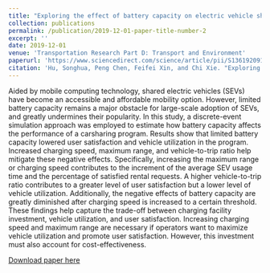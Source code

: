 ```yaml
---
title: "Exploring the effect of battery capacity on electric vehicle sharing programs using a simulation approach"
collection: publications
permalink: /publication/2019-12-01-paper-title-number-2
excerpt: ''
date: 2019-12-01
venue: 'Transportation Research Part D: Transport and Environment'
paperurl: 'https://www.sciencedirect.com/science/article/pii/S1361920919311058'
citation: 'Hu, Songhua, Peng Chen, Feifei Xin, and Chi Xie. "Exploring the effect of battery capacity on electric vehicle sharing programs using a simulation approach." Transportation Research Part D: Transport and Environment 77 (2019): 164-177.'
---
```


Aided by mobile computing technology, shared electric vehicles (SEVs) have become an accessible and affordable mobility option. However, limited battery capacity remains a major obstacle for large-scale adoption of SEVs, and greatly undermines their popularity. In this study, a discrete-event simulation approach was employed to estimate how battery capacity affects the performance of a carsharing program. Results show that limited battery capacity lowered user satisfaction and vehicle utilization in the program. Increased charging speed, maximum range, and vehicle-to-trip ratio help mitigate these negative effects. Specifically, increasing the maximum range or charging speed contributes to the increment of the average SEV usage time and the percentage of satisfied rental requests. A higher vehicle-to-trip ratio contributes to a greater level of user satisfaction but a lower level of vehicle utilization. Additionally, the negative effects of battery capacity are greatly diminished after charging speed is increased to a certain threshold. These findings help capture the trade-off between charging facility investment, vehicle utilization, and user satisfaction. Increasing charging speed and maximum range are necessary if operators want to maximize vehicle utilization and promote user satisfaction. However, this investment must also account for cost-effectiveness.


[Download paper here](https://www.sciencedirect.com/science/article/pii/S1361920919311058)
